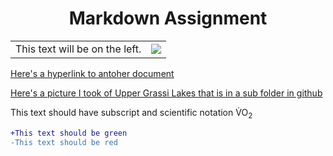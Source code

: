 <h1 align="center"> Markdown Assignment </h1>

<table>
<tr>
<td>This text will be on the left.</td>
<td> <img src="https://upload.wikimedia.org/wikipedia/commons/c/c4/Mount_Rundle_at_Dusk.jpg" </td>
</tr>
</table>

<a href="/readme1.md">Here's a hyperlink to antoher document</a>

<a href="/images/thumbnail_IMG_5328.jpg">Here's a picture I took of Upper Grassi Lakes that is in a sub folder in github</a>

This text should have subscript and scientific notation V&#775;O<sub>2</sub>

```diff
+This text should be green
-This text should be red
```
